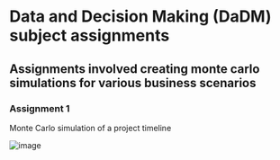 # Data and Decision Making (DaDM) subject assignments

## Assignments involved creating monte carlo simulations for various business scenarios

### Assignment 1
Monte Carlo simulation of a project timeline

![image](https://user-images.githubusercontent.com/53500810/203777843-698f9f4c-7d87-4a8e-aeec-51dc076f1850.png)

